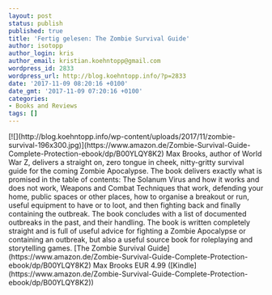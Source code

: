 ```yaml
---
layout: post
status: publish
published: true
title: 'Fertig gelesen: The Zombie Survival Guide'
author: isotopp
author_login: kris
author_email: kristian.koehntopp@gmail.com
wordpress_id: 2833
wordpress_url: http://blog.koehntopp.info/?p=2833
date: '2017-11-09 08:20:16 +0100'
date_gmt: '2017-11-09 07:20:16 +0100'
categories:
- Books and Reviews
tags: []
---
```

<p>[![](http://blog.koehntopp.info/wp-content/uploads/2017/11/zombie-survival-196x300.jpg)](https://www.amazon.de/Zombie-Survival-Guide-Complete-Protection-ebook/dp/B00YLQY8K2) Max Brooks, author of World War Z, delivers a straight on, zero tongue in cheek, nitty-gritty survival guide for the coming Zombie Apocalypse. The book delivers exactly what is promised in the table of contents: The Solanum Virus and how it works and does not work, Weapons and Combat Techniques that work, defending your home, public spaces or other places, how to organise a breakout or run, useful equipment to have or to loot, and then fighting back and finally containing the outbreak. The book concludes with a list of documented outbreaks in the past, and their handling. The book is written completely straight and is full of useful advice for fighting a Zombie Apocalypse or containing an outbreak, but also a useful source book for roleplaying and storytelling games. [The Zombie Survival Guide](https://www.amazon.de/Zombie-Survival-Guide-Complete-Protection-ebook/dp/B00YLQY8K2) Max Brooks EUR 4.99 ([Kindle](https://www.amazon.de/Zombie-Survival-Guide-Complete-Protection-ebook/dp/B00YLQY8K2))</p>
